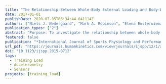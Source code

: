 ```yaml
---
title: "The Relationship Between Whole-Body External Loading and Body-Worn Accelerometry During Team-Sport Movements"
date: 2017-01-01
publishDate: 2020-07-05T06:34:44.041114Z
authors: ["Niels J. Nedergaard", "Mark A. Robinson", "Elena Eusterwiemann", "Barry Drust", "Paulo J. Lisboa", "Jos Vanrenterghem"]
publication_types: ["2"]
abstract: "Purpose: To investigate the relationship between whole-body accelerations and body-worn accelerometry during team-sport movements. Methods: Twenty male team-sport players performed forward running and anticipated 45° and 90° side-cuts at approach speeds of 2, 3, 4, and 5 m/s. Whole-body center-of-mass (CoM) accelerations were determined from ground-reaction forces collected from 1 foot–ground contact, and segmental accelerations were measured from a commercial GPS accelerometer unit on the upper trunk. Three higher-specification accelerometers were also positioned on the GPS unit, the dorsal aspect of the pelvis, and the shaft of the tibia. Associations between mechanical load variables (peak acceleration, loading rate, and impulse) calculated from both CoM accelerations and segmental accelerations were explored using regression analysis. In addition, 1-dimensional statistical parametric mapping (SPM) was used to explore the relationships between peak segmental accelerations and CoM-acceleration profiles during the whole foot–ground contact. Results: A weak relationship was observed for the investigated mechanical load variables regardless of accelerometer location and task (R2 values across accelerometer locations and tasks: peak acceleration .08–.55, loading rate .27–.59, and impulse .02–.59). Segmental accelerations generally overestimated whole-body mechanical load. SPM analysis showed that peak segmental accelerations were mostly related to CoM accelerations during the first 40–50% of contact phase. Conclusions: While body-worn accelerometry correlates to whole-body loading in team-sport movements and can reveal useful estimates concerning loading, these correlations are not strong. Bodyworn accelerometry should therefore be used with caution to monitor whole-body mechanical loading in the field."
featured: false
publication: "*International Journal of Sports Physiology and Performance*"
url_pdf: "https://journals.humankinetics.com/view/journals/ijspp/12/1/article-p18.xml"
doi: "10.1123/ijspp.2015-0712"
tags:
  - Training Load
  - Accelerometry
  - Sensors
projects: [training_load]
---
```

